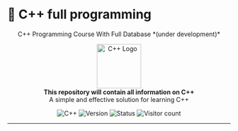 # 📌 C++ full programming

<p align="center">
  C++ Programming Course With Full Database *(under development)*
</p>

<p align="center">
  <img src="https://isocpp.org/assets/images/cpp_logo.png" alt="C++ Logo" width="100">
  <br>
  <strong>This repository will contain all information on C++</strong>
  <br>
  <span>A simple and effective solution for learning C++</span>
</p>

<p align="center">
  <img src="https://img.shields.io/badge/C%2B%2B-00599C?style=flat&logo=c%2B%2B&logoColor=white" alt="C++">
  <img src="https://img.shields.io/badge/version-0.0.1--alpha-red" alt="Version">
  <img src="https://img.shields.io/badge/status-actively%20developed-yellow" alt="Status">
  <img src="https://visitor-badge.laobi.icu/badge?page_id=d9-cloud.cpp-programming-full" alt="Visitor count">
</p>

---
